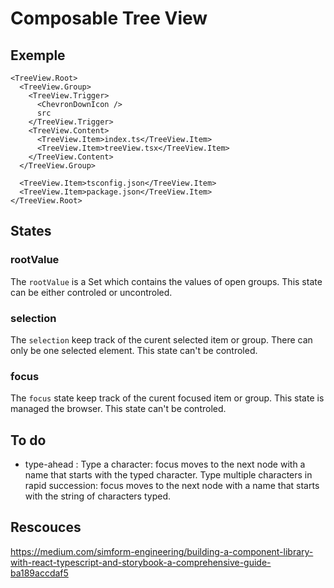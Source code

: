 
# Composable Tree View

## Exemple

```tsx
<TreeView.Root>
  <TreeView.Group>
    <TreeView.Trigger>
      <ChevronDownIcon />
      src
    </TreeView.Trigger>
    <TreeView.Content>
      <TreeView.Item>index.ts</TreeView.Item>
      <TreeView.Item>treeView.tsx</TreeView.Item>
    </TreeView.Content>
  </TreeView.Group>

  <TreeView.Item>tsconfig.json</TreeView.Item>
  <TreeView.Item>package.json</TreeView.Item>
</TreeView.Root>
```


## States

### rootValue

The `rootValue` is a Set which contains the values of open groups. This state can be either controled or uncontroled.

### selection

The `selection` keep track of the curent selected item or group. There can only be one selected element. This state can't be controled.

### focus

The `focus` state keep track of the curent focused item or group. This state is managed the browser. This state can't be controled.


## To do

- type-ahead :
Type a character: focus moves to the next node with a name that starts with the typed character.
Type multiple characters in rapid succession: focus moves to the next node with a name that starts with the string of characters typed.


## Rescouces

https://medium.com/simform-engineering/building-a-component-library-with-react-typescript-and-storybook-a-comprehensive-guide-ba189accdaf5
